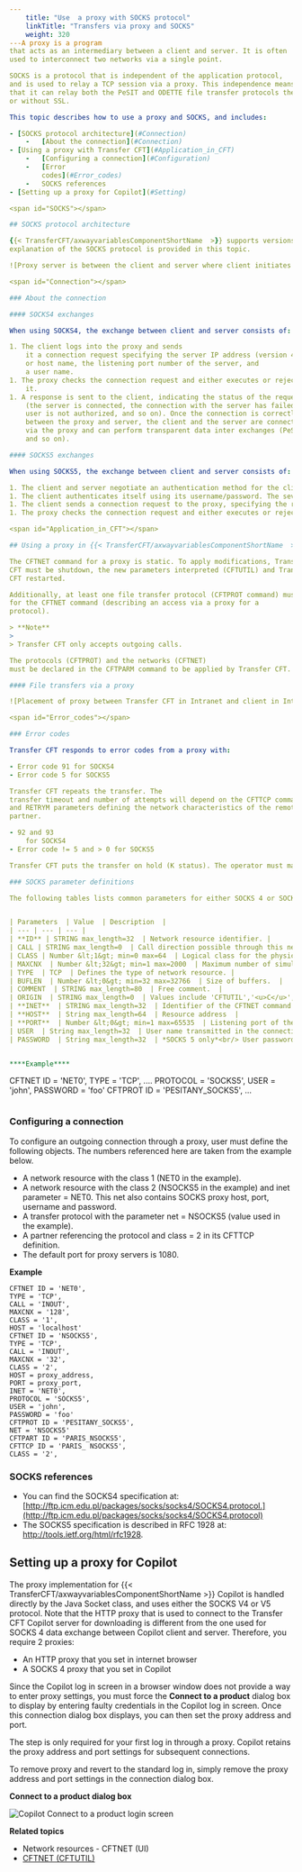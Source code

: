 ```yaml
---
    title: "Use  a proxy with SOCKS protocol"
    linkTitle: "Transfers via proxy and SOCKS"
    weight: 320
---A proxy is a program
that acts as an intermediary between a client and server. It is often
used to interconnect two networks via a single point.

SOCKS is a protocol that is independent of the application protocol,
and is used to relay a TCP session via a proxy. This independence means
that it can relay both the PeSIT and ODETTE file transfer protocols the PeSIT protocol with
or without SSL.

This topic describes how to use a proxy and SOCKS, and includes:

- [SOCKS protocol architecture](#Connection)
    -   [About the connection](#Connection)
- [Using a proxy with Transfer CFT](#Application_in_CFT)
    -   [Configuring a connection](#Configuration)
    -   [Error
        codes](#Error_codes)
    -   SOCKS references
- [Setting up a proxy for Copilot](#Setting)

<span id="SOCKS"></span>

## SOCKS protocol architecture

{{< TransferCFT/axwayvariablesComponentShortName  >}} supports versions 4 and 5 of the SOCKS protocol. A brief
explanation of the SOCKS protocol is provided in this topic.

![Proxy server is between the client and server where client initiates the Connect Request to proxy](/Images/TransferCFT/proxy2_new.png)

<span id="Connection"></span>

### About the connection

#### SOCKS4 exchanges

When using SOCKS4, the exchange between client and server consists of:

1. The client logs into the proxy and sends
    it a connection request specifying the server IP address (version 4)
    or host name, the listening port number of the server, and
    a user name.
1. The proxy checks the connection request and either executes or rejects
    it.
1. A response is sent to the client, indicating the status of the request
    (the server is connected, the connection with the server has failed, the
    user is not authorized, and so on). Once the connection is correctly established
    between the proxy and server, the client and the server are connected
    via the proxy and can perform transparent data inter exchanges (PeSIT,
    and so on).

#### SOCKS5 exchanges

When using SOCKS5, the exchange between client and server consists of:

1. The client and server negotiate an authentication method for the client. The client sends a list of methods it supports and the server responds to indicate which method it has chosen. The only method supported by Transfer CFT is username/password.
1. The client authenticates itself using its username/password. The sever response code indicates if the authentication was successful or not. If authentication is refused, the server immediately closes the connection.
1. The client sends a connection request to the proxy, specifying the remote server IP address or host name and its port number.
1. The proxy checks the connection request and either executes or rejects it. A response is sent to the client, indicating the request was successful or not. Once the connection is correctly established between the proxy and server, the client and the server are connected via the proxy and can perform transparent data inter exchanges (PeSIT, and so on). If the connection if refused, the server immediately closes the connection.

<span id="Application_in_CFT"></span>

## Using a proxy in {{< TransferCFT/axwayvariablesComponentShortName  >}}

The CFTNET command for a proxy is static. To apply modifications, Transfer
CFT must be shutdown, the new parameters interpreted (CFTUTIL) and Transfer
CFT restarted.

Additionally, at least one file transfer protocol (CFTPROT command) must be declared
for the CFTNET command (describing an access via a proxy for a
protocol).

> **Note**
>
> Transfer CFT only accepts outgoing calls.

The protocols (CFTPROT) and the networks (CFTNET)
must be declared in the CFTPARM command to be applied by Transfer CFT.

#### File transfers via a proxy

![Placement of proxy between Transfer CFT in Intranet and client in Internet](/Images/TransferCFT/proxy_new.png)

<span id="Error_codes"></span>

### Error codes

Transfer CFT responds to error codes from a proxy with:

- Error code 91 for SOCKS4
- Error code 5 for SOCKS5

Transfer CFT repeats the transfer. The
transfer timeout and number of attempts will depend on the CFTTCP command RETRYW, RETRYN
and RETRYM parameters defining the network characteristics of the remote
partner.

- 92 and 93
    for SOCKS4
- Error code != 5 and > 0 for SOCKS5

Transfer CFT puts the transfer on hold (K status). The operator must manually restart (START command) the transfer.

### SOCKS parameter definitions

The following tables lists common parameters for either SOCKS 4 or SOCKS 5. The only difference between the parameters used for SOCKS 4 and 5 is the PASSWORD parameter.


| Parameters  | Value  | Description  |
| --- | --- | --- |
| **ID** | STRING max_length=32  | Network resource identifier. |
| CALL | STRING max_length=0  | Call direction possible through this network resource. ('<u>INOUT</u>','OUT','IN') |
| CLASS | Number &lt;1&gt; min=0 max=64  | Logical class for the physical link. |
| MAXCNX  | Number &lt;32&gt; min=1 max=2000  | Maximum number of simultaneous connections that Transfer CFT accepts to establish on this network resource. |
| TYPE  | TCP  | Defines the type of network resource. |
| BUFLEN  | Number &lt;0&gt; min=32 max=32766  | Size of buffers.  |
| COMMENT  | STRING max_length=80  | Free comment.  |
| ORIGIN  | STRING max_length=0  | Values include 'CFTUTIL','<u>C</u>','DESIGNER','D','COPILOT','O'.  |
| **INET**  | STRING max_length=32  | Identifier of the CFTNET command defining access to the first network  |
| **HOST**  | String max_length=64  | Resource address  |
| **PORT**  | Number &lt;0&gt; min=1 max=65535  | Listening port of the proxy/proxies in the first network  |
| USER  | String max_length=32  | User name transmitted in the connection request addressed to the proxy  |
| PASSWORD  | String max_length=32  | *SOCKS 5 only*<br/> User password transmitted in the connection request addressed to the proxy. |


****Example****

```
CFTNET ID = 'NET0',
TYPE = 'TCP',
....
PROTOCOL = 'SOCKS5',
USER = 'john',
PASSWORD = 'foo'
CFTPROT ID = 'PESITANY_SOCKS5',
...
```

```
<span id="Configuration"></span>

### Configuring a connection

To configure an outgoing connection through a proxy, user must define the following objects. The numbers referenced here are taken from the example below.

- A network resource with the class 1 (NET0 in the example).
- A network resource with the class 2 (NSOCKS5 in the example) and inet parameter = NET0. This net also contains SOCKS proxy host, port, username and password.
- A transfer protocol with the parameter net = NSOCKS5 (value used in the example).
- A partner referencing the protocol and class = 2 in its CFTTCP definition.
- The default port for proxy servers is 1080.

****Example****

```
CFTNET ID = 'NET0',
TYPE = 'TCP',
CALL = 'INOUT',
MAXCNX = '128',
CLASS = '1',
HOST = 'localhost'
CFTNET ID = 'NSOCKS5',
TYPE = 'TCP',
CALL = 'INOUT',
MAXCNX = '32',
CLASS = '2',
HOST = proxy_address,
PORT = proxy_port,
INET = 'NET0',
PROTOCOL = 'SOCKS5',
USER = 'john',
PASSWORD = 'foo'
CFTPROT ID = 'PESITANY_SOCKS5',
NET = 'NSOCKS5'
CFTPART ID = 'PARIS_NSOCKS5',
CFTTCP ID = 'PARIS_ NSOCKS5',
CLASS = '2',
```

### SOCKS references

- You can find the SOCKS4 specification at: [http://ftp.icm.edu.pl/packages/socks/socks4/SOCKS4.protocol.](http://ftp.icm.edu.pl/packages/socks/socks4/SOCKS4.protocol)
- The SOCKS5 specification is described in RFC 1928 at: <http://tools.ietf.org/html/rfc1928>.

<span id="Setting"></span>

## Setting up a proxy for Copilot

The proxy implementation for {{< TransferCFT/axwayvariablesComponentShortName  >}} Copilot is handled directly by the Java Socket class, and uses either the SOCKS V4 or V5 protocol. Note that the HTTP proxy that is used to connect to the Transfer CFT Copilot server for downloading is different from the one used for SOCKS 4 data exchange between Copilot client and server. Therefore, you require 2 proxies:

- An HTTP proxy that you set in internet browser
- A SOCKS 4 proxy that you set in Copilot

Since the Copilot log in screen in a browser window does not provide a way to enter proxy settings, you must force the **Connect to a product** dialog box to display by entering faulty credentials in the Copilot log in screen. Once this connection dialog box displays, you can then set the proxy address and port.

The step is only required for your first log in through a proxy. Copilot retains the proxy address and port settings for subsequent connections.

To remove proxy and revert to the standard log in, simply remove the proxy address and port settings in the connection dialog box.

********Connect to a product dialog box********

![Copilot Connect to a product login screen ](/Images/TransferCFT/copilot_connection_box.png)

****Related topics****

- Network resources - CFTNET (UI)
- [CFTNET (CFTUTIL)](../../../c_intro_userinterfaces/web_copilot_ui/conf_intro/cftnet)
